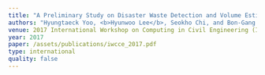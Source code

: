 ```yaml
---
title: "A Preliminary Study on Disaster Waste Detection and Volume Estimation based on 3D Spatial Information"
authors: "Hyungtaeck Yoo, <b>Hyunwoo Lee</b>, Seokho Chi, and Bon-Gang Hwang"
venue: 2017 International Workshop on Computing in Civil Engineering (IWCCE '17)
year: 2017
paper: /assets/publications/iwcce_2017.pdf
type: international
quality: false
---
```

